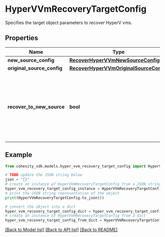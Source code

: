 # HyperVVmRecoveryTargetConfig

Specifies the target object parameters to recover HyperV vms.

## Properties

Name | Type | Description | Notes
------------ | ------------- | ------------- | -------------
**new_source_config** | [**RecoverHyperVVmNewSourceConfig**](RecoverHyperVVmNewSourceConfig.md) |  | [optional] 
**original_source_config** | [**RecoverHyperVVmOriginalSourceConfig**](RecoverHyperVVmOriginalSourceConfig.md) |  | [optional] 
**recover_to_new_source** | **bool** | Specifies the parameter whether the recovery should be performed to a new or an existing Source Target. | 

## Example

```python
from cohesity_sdk.models.hyper_vvm_recovery_target_config import HyperVVmRecoveryTargetConfig

# TODO update the JSON string below
json = "{}"
# create an instance of HyperVVmRecoveryTargetConfig from a JSON string
hyper_vvm_recovery_target_config_instance = HyperVVmRecoveryTargetConfig.from_json(json)
# print the JSON string representation of the object
print(HyperVVmRecoveryTargetConfig.to_json())

# convert the object into a dict
hyper_vvm_recovery_target_config_dict = hyper_vvm_recovery_target_config_instance.to_dict()
# create an instance of HyperVVmRecoveryTargetConfig from a dict
hyper_vvm_recovery_target_config_from_dict = HyperVVmRecoveryTargetConfig.from_dict(hyper_vvm_recovery_target_config_dict)
```
[[Back to Model list]](../README.md#documentation-for-models) [[Back to API list]](../README.md#documentation-for-api-endpoints) [[Back to README]](../README.md)


